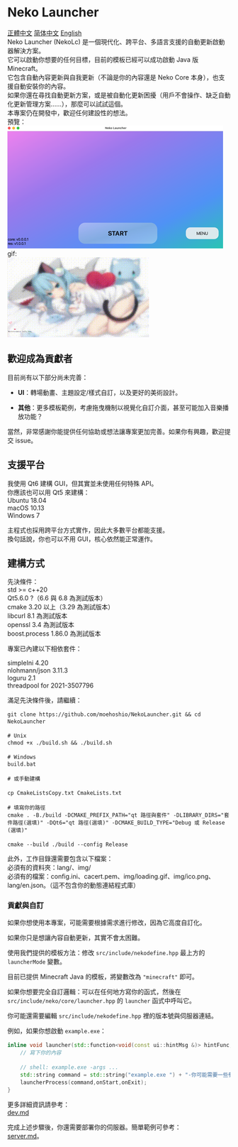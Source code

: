 # Neko Launcher

[正體中文](readme_zh_hant.md) [简体中文](readme_zh_hans.nd) [English](readme.md)  
Neko Launcher (NekoLc) 是一個現代化、跨平台、多語言支援的自動更新啟動器解決方案。  
它可以啟動你想要的任何目標，目前的模板已經可以成功啟動 Java 版 Minecraft。  
它包含自動內容更新與自我更新（不論是你的內容還是 Neko Core 本身），也支援自動安裝你的內容。  
如果你還在尋找自動更新方案，或是被自動化更新困擾（用戶不會操作、缺乏自動化更新管理方案……），那麼可以試試這個。  
本專案仍在開發中，歡迎任何建設性的想法。  
預覽：  
![img](resource/img/img1.png)  
gif:  
![img2](resource/img/img2.gif)  

## 歡迎成為貢獻者

目前尚有以下部分尚未完善：

- **UI**：轉場動畫、主題設定/樣式自訂，以及更好的美術設計。

- **其他**：更多模板範例，考慮拖曳機制以視覺化自訂介面，甚至可能加入音樂播放功能？

當然，非常感謝你能提供任何協助或想法讓專案更加完善。如果你有興趣，歡迎提交 issue。

## 支援平台

我使用 Qt6 建構 GUI，但其實並未使用任何特殊 API。  
你應該也可以用 Qt5 來建構：  
Ubuntu 18.04  
macOS 10.13  
Windows 7  

主程式也採用跨平台方式實作，因此大多數平台都能支援。  
換句話說，你也可以不用 GUI，核心依然能正常運作。

## 建構方式

先決條件：  
std >= c++20  
Qt5.6.0 ?（6.6 與 6.8 為測試版本）  
cmake 3.20 以上（3.29 為測試版本）  
libcurl 8.1 為測試版本  
openssl 3.4 為測試版本  
boost.process 1.86.0 為測試版本  

專案已內建以下相依套件：  

simpleIni 4.20  
nlohmann/json 3.11.3  
loguru 2.1  
threadpool for 2021-3507796

滿足先決條件後，請繼續：

```shell
git clone https://github.com/moehoshio/NekoLauncher.git && cd NekoLauncher

# Unix
chmod +x ./build.sh && ./build.sh

# Windows
build.bat

# 或手動建構

cp CmakeListsCopy.txt CmakeLists.txt

# 填寫你的路徑
cmake . -B./build -DCMAKE_PREFIX_PATH="qt 路徑與套件" -DLIBRARY_DIRS="套件路徑(選填)" -DQt6="qt 路徑(選填)" -DCMAKE_BUILD_TYPE="Debug 或 Release (選填)"

cmake --build ./build --config Release
```

此外，工作目錄還需要包含以下檔案：  
必須有的資料夾：lang/、img/  
必須有的檔案：config.ini、cacert.pem、img/loading.gif、img/ico.png、lang/en.json。（這不包含你的動態連結程式庫）

### 貢獻與自訂

如果你想使用本專案，可能需要根據需求進行修改，因為它高度自訂化。  

如果你只是想讓內容自動更新，其實不會太困難。

使用我們提供的模板方法：修改 `src/include/nekodefine.hpp` 最上方的 `launcherMode` 變數。  

目前已提供 Minecraft Java 的模板，將變數改為 `"minecraft"` 即可。  

如果你想要完全自訂邏輯：可以在任何地方寫你的函式，然後在 `src/include/neko/core/launcher.hpp` 的 `launcher` 函式中呼叫它。  

你可能還需要編輯 `src/include/nekodefine.hpp` 裡的版本號與伺服器連結。  

例如，如果你想啟動 `example.exe`：

```cpp
inline void launcher(std::function<void(const ui::hintMsg &)> hintFunc,std::function<void()> onStart, std::function<void(int)> onExit) {
    // 寫下你的內容

    // shell: example.exe -args ...
    std::string command = std::string("example.exe ") + "-你可能需要一些參數 " + "args...";
    launcherProcess(command,onStart,onExit);
}
```

更多詳細資訊請參考：  
[dev.md](doc/dev.md)

完成上述步驟後，你還需要部署你的伺服器。簡單範例可參考：  
[server.md](doc/server.md)。
